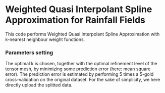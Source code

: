 # Weighted Quasi Interpolant Spline Approximation for Rainfall Fields

This code performs Weighted Quasi Interpolant Spline Approximation with k-nearest neighbour weight functions. 

### Parameters setting
The optimal k is chosen, together with the optimal refinement level of the tensor mesh, by minimizing some prediction error (here: mean square error). The prediction error is estimated by performing 5 times a 5-gold cross-validation on the original dataset. For the sake of simplicity, we here directly upload the splitted data.
